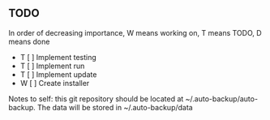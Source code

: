 ## TODO
In order of decreasing importance, W means working on, T means TODO, D means done

* T [ ] Implement testing
* T [ ] Implement run
* T [ ] Implement update
* W [ ] Create installer

Notes to self:
this git repository should be located at ~/.auto-backup/auto-backup. The data will be stored in ~/.auto-backup/data
